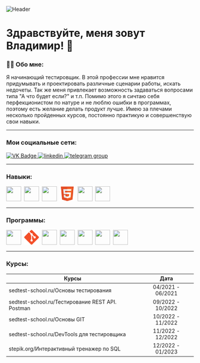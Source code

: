 ![Header](https://www.deckdentistry.com/images/banner-faqs.jpg)



# Здравствуйте, меня зовут Владимир! 👋

### :man_technologist: Обо мне:

Я начинающий тестировщик. В этой профессии мне нравится придумывать и проектировать различные сценарии работы, искать недочеты. Так же меня привлекает возможность задаваться вопросами типа "А что будет если?" и т.п. Помимо этого я сичтаю себя перфекционистом по натуре  и не люблю ошибки в программах, поэтому есть желание делать продукт лучше. Имею за плечами несколько пройденных курсов, постоянно практикую и совершенствую свои навыки. 

---

### Мои социальные сети:

  <div id="badges">
    <a href="https://vk.com/id35420421" target="_blank">
      <img src="https://cdn-icons-png.flaticon.com/512/145/145813.png" width="40" height="40" alt="VK Badge"/>
    </a>
        <a href="https://www.linkedin.com/in/владимир-бычковский-214a09259/" target="_blank">
      <img src="https://cdn-icons-png.flaticon.com/512/2504/2504799.png" width="40" height="40" alt="linkedin" />
    </a>
     <a href="https://t.me/VladimirByckovskiy" target="_blank">
      <img src="https://cdn-icons-png.flaticon.com/512/2111/2111646.png" width="40" height="40" alt="telegram group" />
    </a>

  ---
  
### Навыки:

<div>
  <img src="https://avatars.mds.yandex.net/i?id=f21f0b92f1a554124967c377f8eab8c5378904e0-8498375-images-thumbs&n=13" title="sql" alt="" width="40" height="40"/>&nbsp
<img src="https://thumbs.dreamstime.com/b/test-case-text-written-red-vintage-round-stamp-test-case-text-written-red-round-vintage-rubber-stamp-215081850.jpg" title="test-case" alt="" width="40" height="40"/>&nbsp
<img src="https://thumbs.dreamstime.com/b/check-list-mark-item-icon-vector-logo-template-208668590.jpg" title="Check-list" alt="" width="40"
height="40"/>&nbsp
<img src="https://github.com/devicons/devicon/blob/master/icons/html5/html5-original.svg" title="html5" alt="html5" width="40" height="40"/>&nbsp
<img src="https://afourtech.com/wp-content/uploads/2018/07/regression-testing.png" title="regression testing" alt="" width="40" height="40"/>&nbsp
<img src="https://www.kunak.es/wp-content/uploads/2018/03/API.png" title="api" alt="" width="40" height="40"/>&nbsp
</div>

  ---
  
### Программы:

<div>
<img src="https://encrypted-tbn0.gstatic.com/images?q=tbn:ANd9GcR8pb_XWgRMVx2zq_YOX_Oq8ign7guQ1J3Yxw&usqp=CAU" title="Selenium IDE" alt="" width="40" height="40"/>&nbsp
<img src="https://github.com/devicons/devicon/blob/master/icons/git/git-original.svg" title="git" alt="" width="40" height="40"/>&nbsp
<img src="https://avatars.githubusercontent.com/u/11260967?s=280&v=4" title="DevTools" alt="" width="40" height=40"/>&nbsp
<img src="https://avatars.mds.yandex.net/i?id=ab69b56001321ff74cb08c638bcc7fc800018b00-4872083-images-thumbs&n=13" title="Postman" alt="" width="40" height="40"/>&nbsp
<img src="https://encrypted-tbn0.gstatic.com/images?q=tbn:ANd9GcQub2RgeQfbhDNg2pEgitIJiPwgOCe5-GgNwSXciAG_WP-VJaK-ZjiuLybHe9wIJOyCI8I&usqp=CAU" title="Testlink" alt="" width="40" height="40"/>&nbsp
<img src="https://encrypted-tbn0.gstatic.com/images?q=tbn:ANd9GcRKMaEQrkGqUymPUtUuxI1A6_yXRbC52ik7k7jynjt23Q1BvgoAQzZh8907Ky6xFSKF8c8&usqp=CAU" title="Redmine" alt="" width="40" height="40"/>&nbsp
<img src="https://cdn.icon-icons.com/icons2/2699/PNG/512/atlassian_jira_logo_icon_170511.png" title="Jira" alt="" width="40" height="40"/>&nbsp
</div>
  
   ---                                                                                                                                     
                                                                                                                                        
 ### Курсы:

| Курсы | Дата |
| ----------------------------------------------------------------| :---------------: |
| sedtest-school.ru/Основы тестирования | 04/2021 - 06/2021 |
| sedtest-school.ru/Тестирование REST API. Postman | 09/2022 - 10/2022 |
| sedtest-school.ru/Основы GIT | 10/2022 - 11/2022 |
| sedtest-school.ru/DevTools для тестировщика | 11/2022 - 12/2022 |
| stepik.org/Интерактивный тренажер по SQL| 12/2022 - 01/2023 |
                                                                                                                                    
                                                                                                                                        

<!--
**VladimirB17/VladimirB17** is a ✨ _special_ ✨ repository because its `README.md` (this file) appears on your GitHub profile.

Here are some ideas to get you started:

- 🔭 I’m currently working on ...
- 🌱 I’m currently learning ...
- 👯 I’m looking to collaborate on ...
- 🤔 I’m looking for help with ...
- 💬 Ask me about ...
- 📫 How to reach me: ...
- 😄 Pronouns: ...
- ⚡ Fun fact: ...
-->
